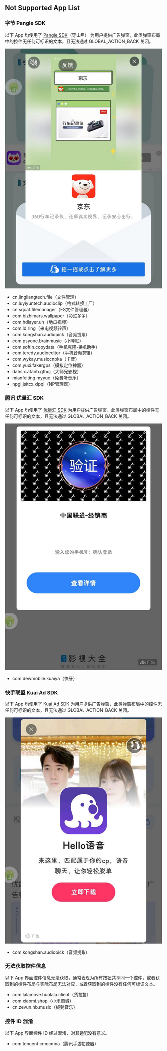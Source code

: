 ## Not Supported App List

### 字节 Pangle SDK
以下 App 均使用了 [Pangle SDK](https://www.pangleglobal.com/zh)（穿山甲） 为用户提供广告弹窗，此类弹窗布局中的控件无任何可标识的文本，且无法通过 GLOBAL_ACTION_BACK 关闭。

![](./assets/Pangle%20SDK.jpg)

- cn.jingliangtech.file（文件管理）
- cn.luyiyuntech.audioclip（格式转换工厂）
- cn.sqcat.filemanager（ES文件管理器）
- com.bizhimars.wallpaper（彩虹多多）
- com.hdlayer.uh（地瓜视频）
- com.ld.ring（来电视频铃声）
- com.kongshan.audiopick（音频提取）
- com.psyone.brainmusic（小睡眠）
- com.softin.copydata（手机克隆-换机助手）
- com.teredy.audioeditor（手机音频剪辑）
- com.wykay.musiccnpka（卡音）
- com.yuxi.fakergps（模拟定位神器）
- dahsix.afanb.gthqj（大师兄影视）
- mianfeiting.myyue（免费听音乐）
- npgl.jsitcx.xlpqi（NP管理器）


### 腾讯 优量汇 SDK
以下 App 均使用了 [优量汇 SDK](https://e.qq.com/dev/index.html) 为用户提供广告弹窗，此类弹窗布局中的控件无任何可标识的文本，且无法通过 GLOBAL_ACTION_BACK 关闭。

![](./assets/优量汇%20SDK.jpg)

- com.dewmobile.kuaiya（快牙）

### 快手联盟 Kuai Ad SDK
以下 App 均使用了 [Kuai Ad SDK](https://u.kuaishou.com/) 为用户提供广告弹窗，此类弹窗布局中的控件无任何可标识的文本，且无法通过 GLOBAL_ACTION_BACK 关闭。

![](./assets/Kuai%20Ad%20SDK.jpg)

- com.kongshan.audiopick（音频提取）

### 无法获取控件信息
以下 App 界面控件信息无法获取，通常表现为所有按钮共享同一个控件，或者获取到的控件布局与实际布局无法对应，或者获取到的控件没有任何可标识文本。

- com.lalamove.huolala.client（货拉拉）
- com.xiaomi.shop（小米商城）
- cn.zevun.hb.music（板凳音乐）

### 控件 ID 混淆
以下 App 界面控件 ID 经过混淆，对其适配没有意义。

- com.tencent.cmocmna（腾讯手游加速器）